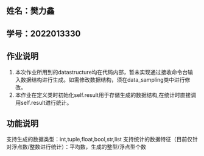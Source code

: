 ## 姓名：樊力鑫
## 学号：2022013330

## 作业说明
1. 本次作业所用到的datastructure均在代码内部，暂未实现通过接收命令台输入数据结构进行生成。如需修改数据结构，须在data_sampling类中进行修改。
2. 本作业在定义类时初始化self.result用于存储生成的数据结构,在统计时直接调用self.result进行统计。

## 功能说明
支持生成的数据类型：int,tuple,float,bool,str,list
支持统计的数据特征（目前仅针对浮点数/整数进行统计）：平均数，生成的整型/浮点型个数